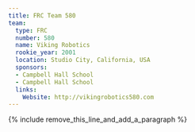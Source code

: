 ```yaml
---
title: FRC Team 580
team:
  type: FRC
  number: 580
  name: Viking Robotics
  rookie_year: 2001
  location: Studio City, California, USA
  sponsors:
  - Campbell Hall School
  - Campbell Hall School
  links:
    Website: http://vikingrobotics580.com
---
```


{% include remove_this_line_and_add_a_paragraph %}
